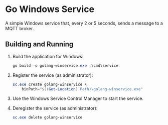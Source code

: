 # Go Windows Service

A simple Windows service that, every 2 or 5 seconds, sends a message to a MQTT broker.

## Building and Running

1. Build the application for Windows:

    ```Powershell
    go build -o golang-winservice.exe .\cmd\service
    ```

1. Register the service (as administrator):

    ```Powershell
    sc.exe create golang-winservice \
        binPath="$((Get-Location).Path)\golang-winservice.exe"
    ```

1. Use the Windows Service Control Manager to start the service.

1. Deregister the service (as administrator):

    ```Powershell
    sc.exe delete golang-winservice
    ```
